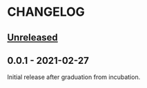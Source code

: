 # CHANGELOG

<a name="unreleased"></a>
## [Unreleased](https://github.com/teloscube/decaf-client-scala-repositories/compare/0.0.1...HEAD)


<a name="0.0.1"></a>
## 0.0.1 - 2021-02-27

Initial release after graduation from incubation.
